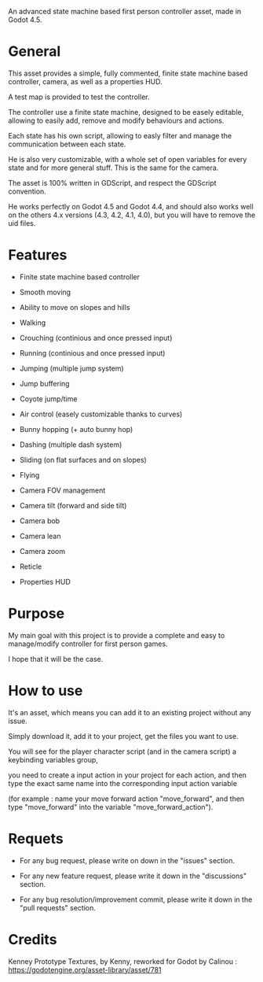 
An advanced state machine based first person controller asset, made in Godot 4.5.

# **General**


This asset provides a simple, fully commented, finite state machine based controller, camera, as well as a properties HUD.

A test map is provided to test the controller.

The controller use a finite state machine, designed to be easely editable, allowing to easily add, remove and modify behaviours and actions.

Each state has his own script, allowing to easly filter and manage the communication between each state.

He is also very customizable, with a whole set of open variables for every state and for more general stuff. This is the same for the camera.

The asset is 100% written in GDScript, and respect the GDScript convention.

He works perfectly on Godot 4.5 and Godot 4.4, and should also works well on the others 4.x versions (4.3, 4.2, 4.1, 4.0), but you will have to remove the uid files.


# **Features**


 - Finite state machine based controller
 - Smooth moving
 - Ability to move on slopes and hills
 - Walking
 - Crouching (continious and once pressed input)
 - Running (continious and once pressed input)
 - Jumping (multiple jump system)
 - Jump buffering
 - Coyote jump/time
 - Air control (easely customizable thanks to curves)
 - Bunny hopping (+ auto bunny hop)
 - Dashing (multiple dash system)
 - Sliding (on flat surfaces and on slopes)
 - Flying

 - Camera FOV management
 - Camera tilt (forward and side tilt)
 - Camera bob
 - Camera lean
 - Camera zoom
   
 - Reticle
 - Properties HUD

   
# **Purpose**


My main goal with this project is to provide a complete and easy to manage/modify controller for first person games.

I hope that it will be the case.


# **How to use**


It's an asset, which means you can add it to an existing project without any issue.

Simply download it, add it to your project, get the files you want to use.

You will see for the player character script (and in the camera script) a keybinding variables group,

you need to create a input action in your project for each action, and then type the exact same name into the corresponding input action variable

(for example : name your move forward action "move_forward", and then type "move_forward" into the variable "move_forward_action").


# **Requets**


- For any bug request, please write on down in the "issues" section.

- For any new feature request, please write it down in the "discussions" section.

- For any bug resolution/improvement commit, please write it down in the "pull requests" section.


# **Credits**


Kenney Prototype Textures, by Kenny, reworked for Godot by Calinou : https://godotengine.org/asset-library/asset/781
 
 
